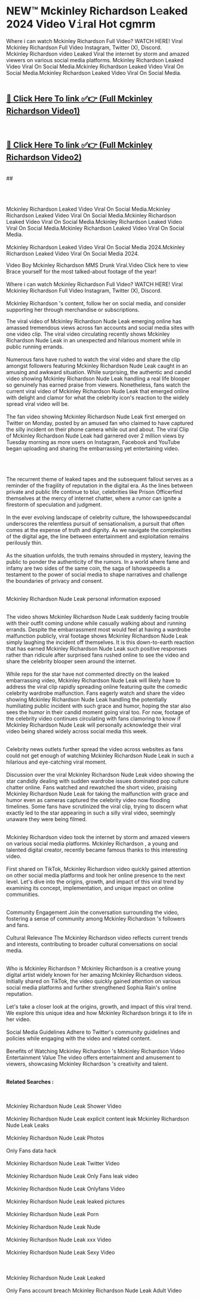 
# NEW™ Mckinley Richardson  L𝚎aked 2024 Video V𝚒ral Hot cgmrm

Where i can watch Mckinley Richardson  Full Video? WATCH HERE! Viral Mckinley Richardson  Full Video Instagram, Twitter (X), Discord. <br>
Mckinley Richardson  video Leaked Viral the internet by storm and amazed viewers on various social media platforms. Mckinley Richardson  Leaked Video Viral On Social Media.Mckinley Richardson  Leaked Video Viral On Social Media.Mckinley Richardson  Leaked Video Viral On Social Media.<br>
 <br>

##  <a href="https://clipsfans.site?title=Mckinley_Richardson_&ref=git">🔴 Click Here To link ✅👉 (Full Mckinley Richardson  Video1) </a><br>
  <br>

##  <a href="https://clipsfans.site?title=Mckinley_Richardson_&ref=git">🔴 Click Here To link ✅👉 (Full Mckinley Richardson  Video2)</a><br>
  <br>
  ##


  <br>

  <br>

<br><br>
Mckinley Richardson  Leaked Video Viral On Social Media.Mckinley Richardson  Leaked Video Viral On Social Media.Mckinley Richardson  Leaked Video Viral On Social Media.Mckinley Richardson  Leaked Video Viral On Social Media.Mckinley Richardson  Leaked Video Viral On Social Media.
<br><br>
Mckinley Richardson  Leaked Video Viral On Social Media 2024.Mckinley Richardson  Leaked Video Viral On Social Media 2024.


Video Boy Mckinley Richardson  MMS Drunk Viral.Video Click here to view Brace yourself for the most talked-about footage of the year!
<br><br>
Where i can watch Mckinley Richardson  Full Video? WATCH HERE! Viral Mckinley Richardson  Full Video Instagram, Twitter (X), Discord.
<br><br>
Mckinley Richardson 's content, follow her on social media, and consider supporting her through merchandise or subscriptions.


The viral video of Mckinley Richardson  Nude Leak emerging online has amassed tremendous views across fan accounts and social media sites with one video clip. The viral video circulating recently shows Mckinley Richardson  Nude Leak in an unexpected and hilarious moment while in public running errands.
<br><br>
Numerous fans have rushed to watch the viral video and share the clip amongst followers featuring Mckinley Richardson  Nude Leak caught in an amusing and awkward situation. While surprising, the authentic and candid video showing Mckinley Richardson  Nude Leak handling a real life blooper so genuinely has earned praise from viewers. Nonetheless, fans watch the current viral video of Mckinley Richardson  Nude Leak that emerged online with delight and clamor for what the celebrity icon's reaction to the widely spread viral video will be.
<br><br>
The fan video showing Mckinley Richardson  Nude Leak first emerged on Twitter on Monday, posted by an amused fan who claimed to have captured the silly incident on their phone camera while out and about. The viral Clip of Mckinley Richardson  Nude Leak had garnered over 2 million views by Tuesday morning as more users on Instagram, Facebook and YouTube began uploading and sharing the embarrassing yet entertaining video.
<br><br>


<br><br>
The recurrent theme of leaked tapes and the subsequent fallout serves as a reminder of the fragility of reputation in the digital era. As the lines between private and public life continue to blur, celebrities like Prison Officerfind themselves at the mercy of internet chatter, where a rumor can ignite a firestorm of speculation and judgment.
<br><br>
In the ever evolving landscape of celebrity culture, the Ishowspeedscandal underscores the relentless pursuit of sensationalism, a pursuit that often comes at the expense of truth and dignity. As we navigate the complexities of the digital age, the line between entertainment and exploitation remains perilously thin.
<br><br>
As the situation unfolds, the truth remains shrouded in mystery, leaving the public to ponder the authenticity of the rumors. In a world where fame and infamy are two sides of the same coin, the saga of Ishowspeedis a testament to the power of social media to shape narratives and challenge the boundaries of privacy and consent.
<br><br>





Mckinley Richardson  Nude Leak personal information exposed
<br><br>



The video shows Mckinley Richardson  Nude Leak suddenly facing trouble with their outfit coming undone while casually walking about and running errands. Despite the embarrassment most would feel at having a wardrobe malfunction publicly, viral footage shows Mckinley Richardson  Nude Leak simply laughing the incident off themselves. It is this down-to-earth reaction that has earned Mckinley Richardson  Nude Leak such positive responses rather than ridicule after surprised fans rushed online to see the video and share the celebrity blooper seen around the internet.
<br><br>
While reps for the star have not commented directly on the leaked embarrassing video, Mckinley Richardson  Nude Leak will likely have to address the viral clip rapidly spreading online featuring quite the comedic celebrity wardrobe malfunction. Fans eagerly watch and share the video showing Mckinley Richardson  Nude Leak handling the potentially humiliating public incident with such grace and humor, hoping the star also sees the humor in their candid moment going viral too. For now, footage of the celebrity video continues circulating with fans clamoring to know if Mckinley Richardson  Nude Leak will personally acknowledge their viral video being shared widely across social media this week.
<br><br>

Celebrity news outlets further spread the video across websites as fans could not get enough of watching Mckinley Richardson  Nude Leak in such a hilarious and eye-catching viral moment.
<br><br>
Discussion over the viral Mckinley Richardson  Nude Leak video showing the star candidly dealing with sudden wardrobe issues dominated pop culture chatter online. Fans watched and rewatched the short video, praising Mckinley Richardson  Nude Leak for taking the malfunction with grace and humor even as cameras captured the celebrity video now flooding timelines. Some fans have scrutinized the viral clip, trying to discern what exactly led to the star appearing in such a silly viral video, seemingly unaware they were being filmed.
<br><br>


Mckinley Richardson  video took the internet by storm and amazed viewers on various social media platforms. Mckinley Richardson , a young and talented digital creator, recently became famous thanks to this interesting video.
<br><br>
First shared on TikTok, Mckinley Richardson  video quickly gained attention on other social media platforms and took her online presence to the next level. Let's dive into the origins, growth, and impact of this viral trend by examining its concept, implementation, and unique impact on online communities.
<br><br>

Community Engagement Join the conversation surrounding the video, fostering a sense of community among Mckinley Richardson 's followers and fans.
<br><br>
Cultural Relevance The Mckinley Richardson  video reflects current trends and interests, contributing to broader cultural conversations on social media.
<br><br>




Who is Mckinley Richardson ? Mckinley Richardson  is a creative young digital artist widely known for her amazing Mckinley Richardson  videos. Initially shared on TikTok, the video quickly gained attention on various social media platforms and further strengthened Sophia Rain's online reputation.
<br><br>
Let's take a closer look at the origins, growth, and impact of this viral trend. We explore this unique idea and how Mckinley Richardson  brings it to life in her video.
<br><br>
Social Media Guidelines Adhere to Twitter's community guidelines and policies while engaging with the video and related content.
<br><br>
Benefits of Watching Mckinley Richardson 's Mckinley Richardson  Video Entertainment Value The video offers entertainment and amusement to viewers, showcasing Mckinley Richardson 's creativity and talent.
<br><br>




<strong>Related Searches :</strong>

<br><br>
Mckinley Richardson  Nude Leak Shower Video
<br><br>
Mckinley Richardson  Nude Leak explicit content leak
Mckinley Richardson  Nude Leak Leaks
<br><br>
Mckinley Richardson  Nude Leak Photos
<br><br>
Only Fans data hack
<br><br>
Mckinley Richardson  Nude Leak Twitter Video
<br><br>
Mckinley Richardson  Nude Leak Only Fans leak video
<br><br>
Mckinley Richardson  Nude Leak Onlyfans Video
<br><br>
Mckinley Richardson  Nude Leak leaked pictures
<br><br>
Mckinley Richardson  Nude Leak Porn
<br><br>
Mckinley Richardson  Nude Leak Nude
<br><br>
Mckinley Richardson  Nude Leak xxx Video
<br><br>
Mckinley Richardson  Nude Leak Sexy Video
<br><br>
<br><br>
Mckinley Richardson  Nude Leak Leaked
<br><br>
Only Fans account breach
Mckinley Richardson  Nude Leak Adult Video
<br><br>